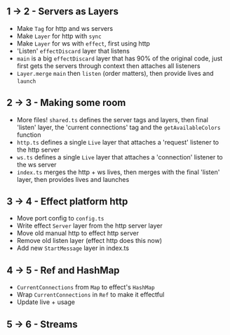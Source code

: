 ## 1 -> 2 - Servers as Layers

- Make `Tag` for http and ws servers
- Make `Layer` for http with `sync`
- Make `Layer` for ws with `effect`, first using http
- 'Listen' `effectDiscard` layer that listens
- `main` is a big `effectDiscard` layer that has 90% of the original code, just first gets the servers through context then attaches all listeners
- `Layer.merge` `main` then `listen` (order matters), then provide lives and `launch`

## 2 -> 3 - Making some room

- More files! `shared.ts` defines the server tags and layers, then final 'listen' layer, the 'current connections' tag and the `getAvailableColors` function
- `http.ts` defines a single `Live` layer that attaches a 'request' listener to the http server
- `ws.ts` defines a single `Live` layer that attaches a 'connection' listener to the ws server
- `index.ts` merges the http + ws lives, then merges with the final 'listen' layer, then provides lives and launches

## 3 -> 4 - Effect platform http

- Move port config to `config.ts`
- Write effect `Server` layer from the http server layer
- Move old manual http to effect http server
- Remove old listen layer (effect http does this now)
- Add new `StartMessage` layer in index.ts

## 4 -> 5 - Ref and HashMap

- `CurrentConnections` from `Map` to effect's `HashMap`
- Wrap `CurrentConnections` in `Ref` to make it effectful
- Update live + usage

## 5 -> 6 - Streams
